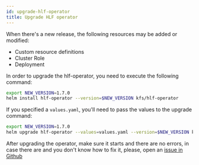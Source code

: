 ```yaml
---
id: upgrade-hlf-operator
title: Upgrade HLF operator
---
```


When there's a new release, the following resources may be added or modified:
- Custom resource definitions
- Cluster Role 
- Deployment

In order to upgrade the hlf-operator, you need to execute the following command:

```bash
export NEW_VERSION=1.7.0
helm install hlf-operator --version=$NEW_VERSION kfs/hlf-operator
```

If you specified a `values.yaml`, you'll need to pass the values to the upgrade command:

```bash
export NEW_VERSION=1.7.0
helm upgrade hlf-operator --values=values.yaml --version=$NEW_VERSION kfs/hlf-operator
```


After upgrading the operator, make sure it starts and there are no errors, in case there are and you don't know how to fix it, please, open an [issue in Github](https://github.com/hyperledger-bevel/bevel-operator-fabric/issues/new)
